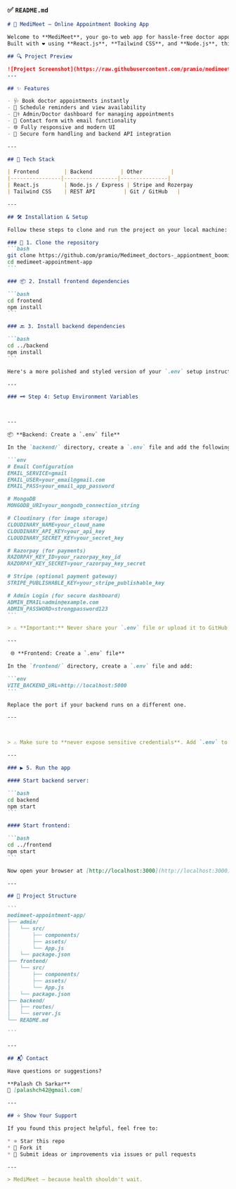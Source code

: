﻿
### ✅ `README.md` 

````md
# 💊 MediMeet – Online Appointment Booking App

Welcome to **MediMeet**, your go-to web app for hassle-free doctor appointment booking!  
Built with ❤️ using **React.js**, **Tailwind CSS**, and **Node.js**, this app is designed to simplify healthcare access for patients and streamline appointment management for medical professionals.

## 🔍 Project Preview

![Project Screenshot](https://raw.githubusercontent.com/pramio/medimeet_doctors-_appointment_booming_system/main/frontend/public/image.png)
---

## ✨ Features

- 🩺 Book doctor appointments instantly  
- 📅 Schedule reminders and view availability  
- 👨‍⚕️ Admin/Doctor dashboard for managing appointments  
- 📧 Contact form with email functionality  
- 🌐 Fully responsive and modern UI  
- 🔐 Secure form handling and backend API integration

---

## 🚀 Tech Stack

| Frontend        | Backend         | Other         |
|----------------|-----------------|---------------|
| React.js        | Node.js / Express | Stripe and Rozerpay
| Tailwind CSS    | REST API         | Git / GitHub   |

---

## 🛠️ Installation & Setup

Follow these steps to clone and run the project on your local machine:

### 🔁 1. Clone the repository
```bash
git clone https://github.com/pramio/Medimeet_doctors-_appiontment_booming_system
cd medimeet-appointment-app
```

### 📦 2. Install frontend dependencies

```bash
cd frontend
npm install
```

### 🔙 3. Install backend dependencies

```bash
cd ../backend
npm install
```

Here's a more polished and styled version of your `.env` setup instructions that you can directly include in your `README.md` file:

---

### 🗝️ Step 4: Setup Environment Variables



---

📦 **Backend: Create a `.env` file**

In the `backend/` directory, create a `.env` file and add the following:

```env
# Email Configuration
EMAIL_SERVICE=gmail
EMAIL_USER=your_email@gmail.com
EMAIL_PASS=your_email_app_password

# MongoDB
MONGODB_URI=your_mongodb_connection_string

# Cloudinary (for image storage)
CLOUDINARY_NAME=your_cloud_name
CLOUDINARY_API_KEY=your_api_key
CLOUDINARY_SECRET_KEY=your_secret_key

# Razorpay (for payments)
RAZORPAY_KEY_ID=your_razorpay_key_id
RAZORPAY_KEY_SECRET=your_razorpay_key_secret

# Stripe (optional payment gateway)
STRIPE_PUBLISHABLE_KEY=your_stripe_publishable_key

# Admin Login (for secure dashboard)
ADMIN_EMAIL=admin@example.com
ADMIN_PASSWORD=strongpassword123
```

> ⚠️ **Important:** Never share your `.env` file or upload it to GitHub. Add `.env` to your `.gitignore`.

---

 🌐 **Frontend: Create a `.env` file**

In the `frontend/` directory, create a `.env` file and add:

```env
VITE_BACKEND_URL=http://localhost:5000
```

Replace the port if your backend runs on a different one.

---



> ⚠️ Make sure to **never expose sensitive credentials**. Add `.env` to `.gitignore`.

---

### ▶️ 5. Run the app

#### Start backend server:

```bash
cd backend
npm start
```

#### Start frontend:

```bash
cd ../frontend
npm start
```

Now open your browser at [http://localhost:3000](http://localhost:3000) to see MediMeet in action! 🚀

---

## 📂 Project Structure

```
medimeet-appointment-app/
├── admin/
│   └── src/
│       ├── components/
│       ├── assets/
│       └── App.js
│   └── package.json
├── frontend/
│   └── src/
│       ├── components/
│       ├── assets/
│       └── App.js
│   └── package.json
├── backend/
│   ├── routes/
│   └── server.js
└── README.md

```

---

## 📬 Contact

Have questions or suggestions?

**Palash Ch Sarkar**
📧 [palashch42@gmail.com]

---

## ⭐️ Show Your Support

If you found this project helpful, feel free to:

* ⭐ Star this repo
* 🍴 Fork it
* 🧠 Submit ideas or improvements via issues or pull requests

---

> MediMeet — because health shouldn't wait.



